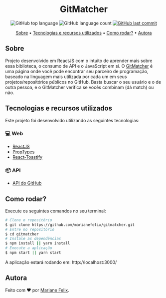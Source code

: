 <h1 align="center">GitMatcher</h1>

<p align="center">
  <img alt="GitHub top language" src="https://img.shields.io/github/languages/top/marianefelix/gitmatcher.svg">

  <img alt="GitHub language count" src="https://img.shields.io/github/languages/count/marianefelix/gitmatcher.svg">

  <a href="https://github.com/marianefelix/gitmatcher/commits/master">
    <img alt="GitHub last commit" src="https://img.shields.io/github/last-commit/marianefelix/gitmatcher.svg">
  </a>
</p>

<p align="center">
  <a href="#sobre">Sobre</a> •
  <a href="#tecnologias-e-recursos-utilizados">Tecnologias e recursos utilizados</a> • 
  <a href="#como-rodar">Como rodar?</a> • 
  <a href="#autora">Autora</a>
</p>

## Sobre

Projeto desenvolvido em ReactJS com o intuito de aprender mais sobre essa biblioteca, o consumo de API e o JavaScript em si. O [GitMatcher](https://gitmatcher.vercel.app/) é uma página onde você pode encontrar seu parceiro de programação, baseado na linguagem mais utilizada por cada um em seus projetos/repositórios públicos no GitHub. Basta buscar o seu usuário e o de outra pessoa, e o GitMatcher verifica se vocês combinam (dá match) ou não.


## Tecnologias e recursos utilizados

Este projeto foi desenvolvido utilizando as seguintes tecnologias:

### 💻 Web
- [ReactJS](https://reactjs.org/)
- [PropTypes](https://www.npmjs.com/package/prop-types)
- [React-Toastify](https://github.com/fkhadra/react-toastify)


### 📦 API
- [API do GitHub](https://api.github.com/)


## Como rodar?

Execute os seguintes comandos no seu terminal:

```bash
# Clone o repositório
$ git clone https://github.com/marianefelix/gitmatcher.git
# Entre no repositório
$ cd gitmatcher
# Instale as dependências
$ npm install || yarn install 
# Execute a aplicação
$ npm start || yarn start 
```
A aplicação estará rodando em: http://localhost:3000/

## Autora

Feito com :heart: por [Mariane Felix](https://www.linkedin.com/in/mariane-felix-642350171/).
